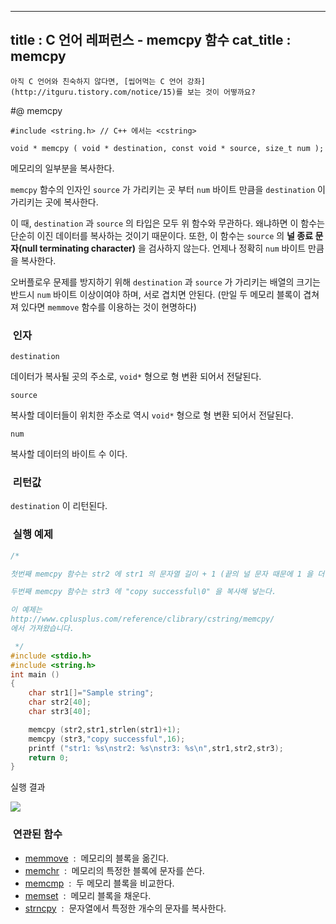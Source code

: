 ----------------
title : C 언어 레퍼런스 - memcpy 함수
cat_title :  memcpy
--------------



```warning
아직 C 언어와 친숙하지 않다면, [씹어먹는 C 언어 강좌](http://itguru.tistory.com/notice/15)를 보는 것이 어떻까요?

```

#@ memcpy



```info
#include <string.h> // C++ 에서는 <cstring>

void * memcpy ( void * destination, const void * source, size_t num );

```

메모리의 일부분을 복사한다.

`memcpy` 함수의 인자인 `source` 가 가리키는 곳 부터 `num` 바이트 만큼을 `destination` 이 가리키는 곳에 복사한다.

이 때, `destination` 과 `source` 의 타입은 모두 위 함수와 무관하다. 왜냐하면 이 함수는 단순히 이진 데이터를 복사하는 것이기 때문이다. 또한, 이 함수는 `source` 의 **널 종료 문자(null terminating character)** 을 검사하지 않는다. 언제나 정확히 `num` 바이트 만큼을 복사한다.

오버플로우 문제를 방지하기 위해 `destination` 과 `source` 가 가리키는 배열의 크기는 반드시 `num` 바이트 이상이여야 하며, 서로 겹치면 안된다. (만일 두 메모리 블록이 겹쳐져 있다면 `memmove` 함수를 이용하는 것이 현명하다)



###  인자




`destination`

데이터가 복사될 곳의 주소로, `void*` 형으로 형 변환 되어서 전달된다.

`source`

복사할 데이터들이 위치한 주소로 역시 `void*` 형으로 형 변환 되어서 전달된다.

`num`

복사할 데이터의 바이트 수 이다.



###  리턴값




`destination` 이 리턴된다.



###  실행 예제


```cpp
/*

첫번째 memcpy 함수는 str2 에 str1 의 문자열 길이 + 1 (끝의 널 문자 때문에 1 을 더해줌) 만큼을 str2 에 복사해 넣는다.

두번째 memcpy 함수는 str3 에 "copy successful\0" 을 복사해 넣는다.

이 예제는
http://www.cplusplus.com/reference/clibrary/cstring/memcpy/
에서 가져왔습니다.

 */
#include <stdio.h>
#include <string.h>
int main ()
{
    char str1[]="Sample string";
    char str2[40];
    char str3[40];

    memcpy (str2,str1,strlen(str1)+1);
    memcpy (str3,"copy successful",16);
    printf ("str1: %s\nstr2: %s\nstr3: %s\n",str1,str2,str3);
    return 0;
}
```

실행 결과


![](http://img1.daumcdn.net/thumb/R1920x0/?fname=http%3A%2F%2Fcfile22.uf.tistory.com%2Fimage%2F110F06254BD40CE9845AFA)



###  연관된 함수


* [memmove](http://itguru.tistory.com/78)  :  메모리의 블록을 옮긴다.
*  [memchr](http://itguru.tistory.com/92)  :  메모리의 특정한 블록에 문자를 쓴다.
*  [memcmp](http://itguru.tistory.com/84)  :  두 메모리 블록을 비교한다.
*  [memset](http://itguru.tistory.com/104)  :  메모리 블록을 채운다.
*  [strncpy](http://itguru.tistory.com/80)  :  문자열에서 특정한 개수의 문자를 복사한다.






